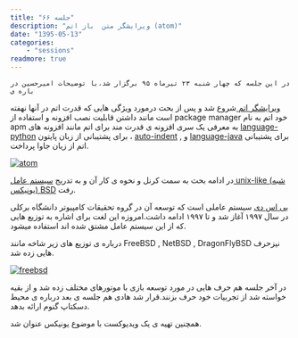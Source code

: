 ```yaml
---
title: "جلسه ۶۶"
description: "ویرایشگر متن  باز اتم (atom)"
date: "1395-05-13"
categories:
    - "sessions"
readmore: true
---
```

    در این جلسه که چهار شنبه ۲۳ تیرماه ۹۵ برگزار شد،با توضیحات امیرحسین در باره ی
[ویرایشگر اتم ](https://atom.io/)شروع شد و پس از بحث درمورد ویژگی هایی که قدرت
اتم در آنها نهفته است مانند داشتن قابلیت نصب افزونه و استفاده از package
manager خود اتم به نام apm به معرفی یک سری افزونه ی قدرت مند برای اتم مانند
افزونه های [language-python](https://atom.io/packages/language-python) برای
پشتیبانی از زبان پایتون ، [auto-indent](https://atom.io/packages/auto-indent)
, و [language-java](https://atom.io/packages/language-java) برای پشتیبانی اتم
از زیان جاوا پرداخت.

[![atom](../../img/b6e50648-fdbb-11e6-86dd-a088b4d860141488289335.0553439.png)](img/b6e50648-fdbb-11e6-86dd-a088b4d860141488289335.0553439.png)

در ادامه بحث به سمت کرنل و نحوه ی کار آن و به تدریج [سیستم عامل unix-like (شبه
یونیکس‌)‌ BSD](https://en.wikipedia.org/wiki/Berkeley_Software_Distribution)
رفت.

[بی اس
دی](https://fa.wikipedia.org/wiki/%D8%A8%DB%8C%E2%80%8C%D8%A7%D8%B3%E2%80%8C%D8%AF%DB%8C)
سیستم عاملی است که توسعه آن در گروه تحقیقات کامپیوتر دانشگاه برکلی در سال ۱۹۹۷
آغاز شد و تا ۱۹۹۷ ادامه داشت.امروزه این لغت برای اشاره به توزیع هایی که از این
سیستم عامل مشتق شده اند استفاده میشود.

درباره ی توزیع های زیر شاخه مانند FreeBSD , NetBSD , DragonFlyBSD نیزحرف هایی
زده شد.

[![freebsd](../../img/b6e50814-fdbb-11e6-86dd-a088b4d860141488289335.055374.png)](img/b6e50814-fdbb-11e6-86dd-a088b4d860141488289335.055374.png)

در آخر جلسه هم حرف هایی در مورد توسعه بازی با موتورهای مختلف زده شد و از بقیه
خواسته شد از تجربیات خود حرف بزنند.قرار شد هادی هم جلسه ی بعد درباره ی محیط
دسکتاپ گنوم ارائه بدهد.

همچنین تهیه ی یک ویدیوکست با موضوع یونیکس عنوان شد.
